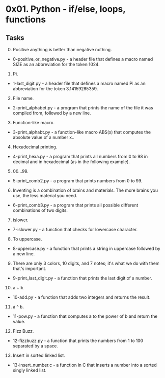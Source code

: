 # 0x01. Python - if/else, loops, functions
## Tasks
00. Positive anything is better than negative nothing.
- 0-positive_or_negative.py - a header file that defines a macro named SIZE as an abbreviation for the token 1024.

01. Pi.
- 1-last_digit.py - a header file that defines a macro named PI as an abbreviation for the token 3.14159265359.

02. File name.
- 2-print_alphabet.py -  a program that prints the name of the file it was compiled from, followed by a new line.

03. Function-like macro.
- 3-print_alphabt.py -  a function-like macro ABS(x) that computes the absolute value of a number x..

04. Hexadecimal printing.
- 4-print_hexa.py - a program that prints all numbers from 0 to 98 in decimal and in hexadecimal (as in the following example).

05. 00...99.
- 5-print_comb2.py - a program that prints numbers from 0 to 99.

06. Inventing is a combination of brains and materials. The more brains you use, the less material you need.
- 6-print_comb3.py - a program that prints all possible different combinations of two digits.

07. islower.
- 7-islower.py - a function that checks for lowercase character.

08. To uppercase.
- 8-uppercase.py - a function that prints a string in uppercase followed by a new line.

09. There are only 3 colors, 10 digits, and 7 notes; it's what we do with them that's important.
- 9-print_last_digit.py - a function that prints the last digit of a number.

10. a + b.
- 10-add.py - a function that adds two integers and returns the result.

11.  a ^ b.
- 11-pow.py - a function that computes a to the power of b and return the value.

12. Fizz Buzz.
- 12-fizzbuzz.py - a function that prints the numbers from 1 to 100 separated by a space.

13. Insert in sorted linked list.
- 13-insert_number.c - a function in C that inserts a number into a sorted singly linked list.
